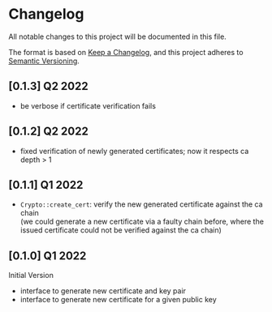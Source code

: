 # Changelog

All notable changes to this project will be documented in this file.

The format is based on [Keep a Changelog](https://keepachangelog.com/en/1.0.0/),
and this project adheres to [Semantic Versioning](https://semver.org/spec/v2.0.0.html).

## [0.1.3] Q2 2022
- be verbose if certificate verification fails

## [0.1.2] Q2 2022
- fixed verification of newly generated certificates; now it respects ca depth > 1

## [0.1.1] Q1 2022
- `Crypto::create_cert`: verify the new generated certificate against the ca
  chain<br>
  (we could generate a new certificate via a faulty chain before, where the
  issued certificate could not be verified against the ca chain)

## [0.1.0] Q1 2022

Initial Version

- interface to generate new certificate and key pair
- interface to generate new certificate for a given public key
